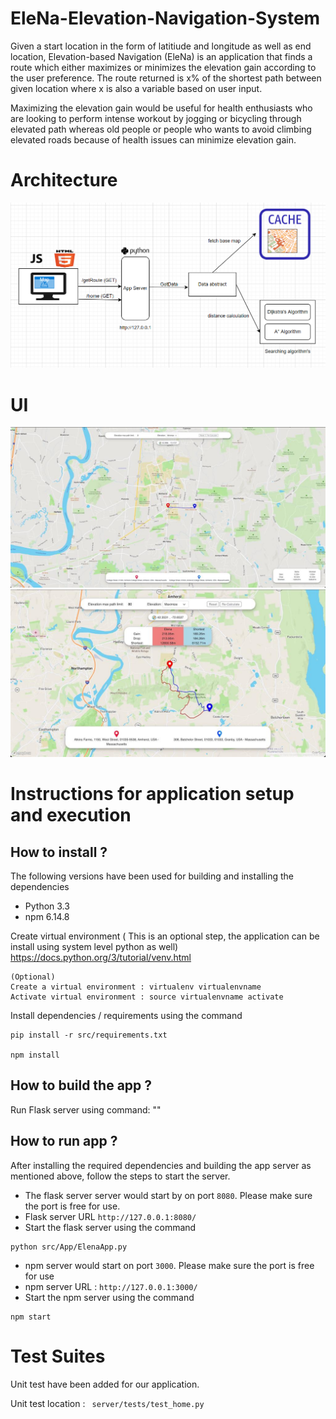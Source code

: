 # EleNa-Elevation-Navigation-System

Given a start location in the form of latitiude and longitude as well as end location, Elevation-based Navigation
(EleNa) is an application that finds a route which either maximizes or minimizes the elevation gain according to the user preference.
The route returned is x% of the shortest path between given location where x is also a variable based on user input.


Maximizing the elevation gain would be useful for health enthusiasts who are looking to perform intense workout by
jogging or bicycling through elevated path whereas old people or people who wants to avoid climbing elevated roads because of health issues can 
minimize elevation gain.



# Architecture
![Alt text](files/ArchitectureDiagram.PNG?raw=true "Elena")


# UI
![Alt text](files/Image1.jpeg?raw=true "ElenaUI Image 1")
![Alt text](files/Image2.jpeg?raw=true "ElenaUI Image 2")

#  Instructions for application setup and execution

## How to install ?
The following versions have been used for building and installing the dependencies
* Python 3.3
* npm 6.14.8


Create virtual environment ( This is an optional step, the application can be install using system level python as well)
https://docs.python.org/3/tutorial/venv.html
```
(Optional)
Create a virtual environment : virtualenv virtualenvname
Activate virtual environment : source virtualenvname activate
```
Install dependencies / requirements using the command

```
pip install -r src/requirements.txt

npm install
```

## How to build the app ?
Run Flask server using command: ""

## How to run app ?

After installing the required dependencies and building the app server as mentioned above, follow the steps to start the server.


* The flask server server would start by on port ``8080``. Please make sure the port is free for use.
* Flask server URL ``http://127.0.0.1:8080/``
* Start the flask server using the command


```
python src/App/ElenaApp.py

```

* npm server would start on port ``3000``. Please make sure the port is free for use
* npm server URL : ``http://127.0.0.1:3000/``
* Start the npm server using the command

```
npm start
```
# Test Suites

Unit test have been added for our application.

Unit test location : `` server/tests/test_home.py``